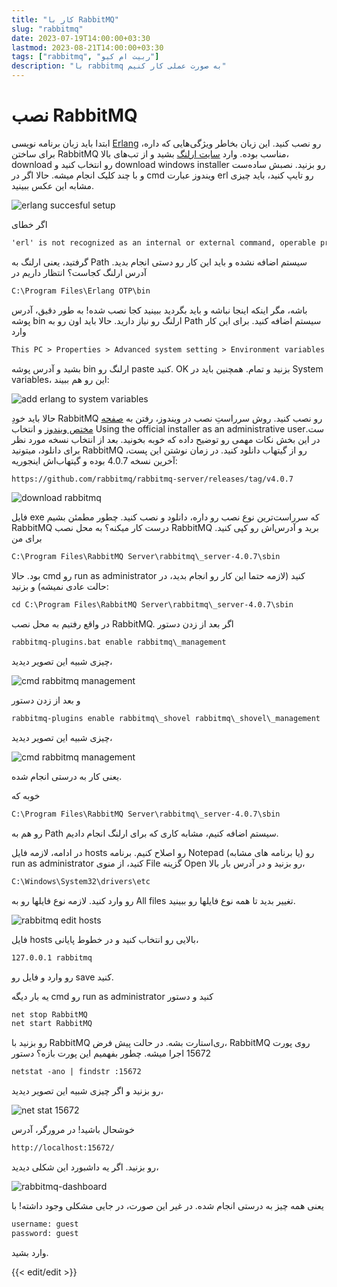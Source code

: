 ```yaml
---
title: "کار با RabbitMQ"
slug: "rabbitmq"
date: 2023-07-19T14:00:00+03:30
lastmod: 2023-08-21T14:00:00+03:30
tags: ["rabbitmq", "ربیت ام کیو"]
description: "با rabbitmq به صورت عملی کار کنیم"
---
```

# نصب RabbitMQ

ابتدا باید زبان برنامه نویسی [Erlang](https://en.wikipedia.org/wiki/Erlang_programming_language) رو نصب کنید. این زبان بخاطر ویژگی‌هایی که داره، برای ساختن RabbitMQ مناسب بوده. وارد [سایت ارلنگ](https://www.erlang.org) بشید و از تب‌های بالا، download رو انتخاب کنید و download windows installer رو بزنید. نصبش ساده‌ست و با چند کلیک انجام میشه. حالا اگر در cmd ویندوز عبارت erl رو تایپ کنید، باید چیزی مشابه این عکس ببینید.

![erlang succesful setup](./images/erlang-succesful-setup.png#center)

اگر خطای

```txt
'erl' is not recognized as an internal or external command, operable program or batch file.
```

گرفتید، یعنی ارلنگ به Path سیستم اضافه نشده و باید این کار رو دستی انجام بدید. آدرس ارلنگ کجاست؟ انتظار داریم در

```txt
C:\Program Files\Erlang OTP\bin
```

باشه، مگر اینکه اینجا نباشه و باید بگردید ببینید کجا نصب شده! به طور دقیق، آدرس پوشه bin ارلنگ رو نیاز دارید.
حالا باید اون رو به Path سیستم اضافه کنید. برای این کار وارد

```txt
This PC > Properties > Advanced system setting > Environment variables > System variables > Path > Edit > New
```

بشید و آدرس پوشه bin ارلنگ رو paste کنید. OK بزنید و تمام.
همچنین باید در System variables، این رو هم ببیند:

![add erlang to system variables](./images/add-erlang-to-system-variables.png#center)

حالا باید خودِ RabbitMQ رو نصب کنید. روش سرراستِ نصب در ویندوز، رفتن به [صفحه مختص ویندوز](https://www.rabbitmq.com/docs/install-windows) و انتخاب Using the official installer as an administrative userست. در این بخش نکات مهمی رو توضیح داده که خوبه بخونید. بعد از انتخاب نسخه مورد نظر برای دانلود، میتونید RabbitMQ رو از گیتهاب دانلود کنید. در زمان نوشتن این پست، آخرین نسخه 4.0.7 بوده و گیتهاب‌اش اینجوریه:

```txt
https://github.com/rabbitmq/rabbitmq-server/releases/tag/v4.0.7
```

![download rabbitmq](./images/download-rabbitmq.png#center)

فایل exe که سرراست‌ترین نوع نصب رو داره، دانلود و نصب کنید. چطور مطمئن بشیم RabbitMQ درست کار میکنه؟ به محل نصب RabbitMQ برید و آدرس‌اش رو کپی کنید. برای من

```txt
C:\Program Files\RabbitMQ Server\rabbitmq\_server-4.0.7\sbin
```

بود. حالا cmd رو run as administrator کنید (لازمه حتما این کار رو انجام بدید، در حالت عادی نمیشه) و بزنید:

```txt
cd C:\Program Files\RabbitMQ Server\rabbitmq\_server-4.0.7\sbin
```

در واقع رفتیم به محل نصب RabbitMQ. اگر بعد از زدن دستور

```txt
rabbitmq-plugins.bat enable rabbitmq\_management
```

چیزی شبیه این تصویر دیدید،

![cmd rabbitmq management](./images/cmd-rabbitmq-management.png#center)

و بعد از زدن دستور

```txt
rabbitmq-plugins enable rabbitmq\_shovel rabbitmq\_shovel\_management
```

چیزی شبیه این تصویر دیدید،

![cmd rabbitmq management](./images/cmd-rabbitmq-management-2.png#center)

یعنی کار به درستی انجام شده.

خوبه که

```txt
C:\Program Files\RabbitMQ Server\rabbitmq\_server-4.0.7\sbin
```

رو هم به Path سیستم اضافه کنیم، مشابه کاری که برای ارلنگ انجام دادیم.

در ادامه، لازمه فایل hosts رو اصلاح کنیم. برنامه Notepad (یا برنامه های مشابه) رو run as administrator کنید، از منوی File گزینه Open رو بزنید و در آدرس بار بالا،

```txt
C:\Windows\System32\drivers\etc
```

رو وارد کنید. لازمه نوع فایلها رو به All files تغییر بدید تا همه نوع فایلها رو ببینید.

![rabbitmq edit hosts](./images/rabbitmq-edit-hosts.png#center)

فایل hosts بالایی رو انتخاب کنید و در خطوط پایانی،

```txt
127.0.0.1 rabbitmq
```

رو وارد و فایل رو save کنید.

یه بار دیگه cmd رو run as administrator کنید و دستور

```txt
net stop RabbitMQ
net start RabbitMQ
```

رو بزنید با RabbitMQ ری‌استارت بشه. در حالت پیش فرض، RabbitMQ روی پورت 15672 اجرا میشه. چطور بفهمیم این پورت بازه؟ دستور

```txt
netstat -ano | findstr :15672
```

رو بزنید و اگر چیزی شبیه این تصویر دیدید،

![net stat 15672](./images/net-stat-15672.png#center)

خوشحال باشید! در مرورگر، آدرس

```txt
http://localhost:15672/
```

رو بزنید. اگر یه داشبورد این شکلی دیدید،

![rabbitmq-dashboard](./images/rabbitmq-dashboard.png#center)

یعنی همه چیز به درستی انجام شده. در غیر این صورت، در جایی مشکلی وجود داشته! با

```txt
username: guest
password: guest
```

وارد بشید.

{{< edit/edit >}}